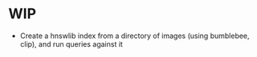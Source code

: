 # WIP

- Create a hnswlib index from a directory of images (using bumblebee, clip), and run queries against it
